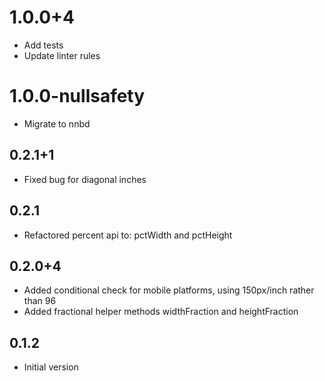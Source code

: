 # 1.0.0+4
- Add tests
- Update linter rules


# 1.0.0-nullsafety
- Migrate to nnbd

## 0.2.1+1
- Fixed bug for diagonal inches

## 0.2.1

- Refactored percent api to: pctWidth and pctHeight

## 0.2.0+4

- Added conditional check for mobile platforms, using 150px/inch rather than 96
- Added fractional helper methods widthFraction and heightFraction

## 0.1.2

- Initial version
